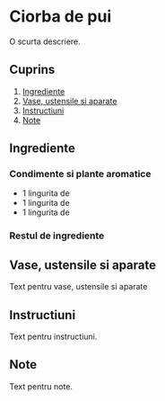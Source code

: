 # Ciorba de pui

O scurta descriere.

## Cuprins

1. [Ingrediente](#ingrediente)
2. [Vase, ustensile si aparate](#vase-ustensile-aparate)
3. [Instructiuni](#instructiuni)
4. [Note](#note)

<a id="ingrediente"></a>

## Ingrediente

### Condimente si plante aromatice

- 1 lingurita de
- 1 lingurita de
- 1 lingurita de

### Restul de ingrediente

<a id="vase-ustensile-aparate"></a>

## Vase, ustensile si aparate

Text pentru vase, ustensile si aparate

<a id="instructiuni"></a>

## Instructiuni

Text pentru instructiuni.

<a id="note"></a>

## Note

Text pentru note.